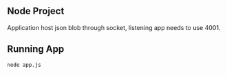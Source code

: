 ## Node Project
Application host json blob through socket, listening app needs to use 4001.

## Running App
```
node app.js
```
